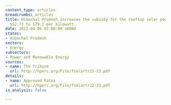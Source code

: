 ```yaml
---
content_type: articles
breadcrumbs: articles
title: Himachal Pradesh increases the subsidy for the rooftop solar power plant from
  $52.73 to $79.1 per kilowatt
date: 2022-04-06 07:00:00 +0000
states:
- Himachal Pradesh
sectors:
- Energy
subsectors:
- Power and Renewable Energy
sources:
- name: The Tribune
  url: http://hperc.org/File/fsolartr22-23.pdf
details:
- name: Approved Rates
  url: http://hperc.org/File/fsolartr22-23.pdf
is_analysis: false

---
```

